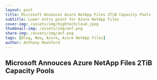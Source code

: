 ```yaml
---
layout: post
title: Microsoft Annouces Azure NetApp Files 2TiB Capacity Pools
subtitle: Lower entry point for Azure NetApp Files
cover-img: /assets/img/hightechcloud.jpeg
thumbnail-img: /assets/img/anf.png
share-img: /assets/img/anf.png
tags: [Blog, New, Azure, Azure NetApp Files]
author: Anthony Mashford
---
```


## Microsoft Annouces Azure NetApp Files 2TiB Capacity Pools
